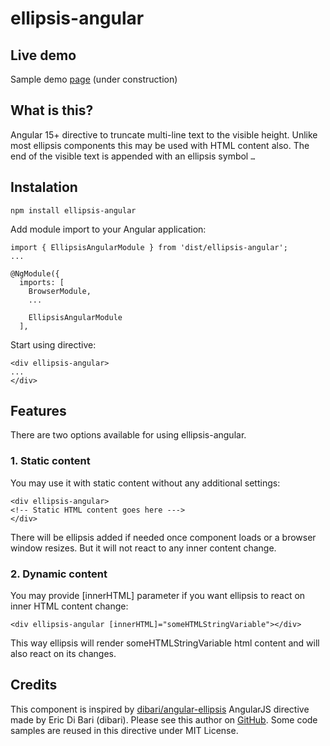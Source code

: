 # ellipsis-angular

## Live demo

Sample demo [page](https://pikus.spb.ru/code) (under construction)

## What is this?

Angular 15+ directive to truncate multi-line text to the visible height. Unlike most ellipsis components this may be used
with HTML content also. The end of the visible text is appended with an ellipsis symbol `…`

## Instalation

```
npm install ellipsis-angular
```

Add module import to your Angular application:
```
import { EllipsisAngularModule } from 'dist/ellipsis-angular';
...

@NgModule({
  imports: [
    BrowserModule,
    ...
    
    EllipsisAngularModule
  ],

```

Start using directive:

```
<div ellipsis-angular>
...
</div>

```

## Features

There are two options available for using ellipsis-angular.

### 1. Static content
You may use it with static content without any additional settings:

```
<div ellipsis-angular>
<!-- Static HTML content goes here ---> 
</div>

```
There will be ellipsis added if needed once component loads or a browser window resizes.
But it will not react to any inner content change.

### 2. Dynamic content
You may provide [innerHTML] parameter if you want ellipsis to react on inner HTML content
change:
```
<div ellipsis-angular [innerHTML]="someHTMLStringVariable"></div>

```
This way ellipsis will render someHTMLStringVariable html content and will also react on
its changes.

## Credits
This component is inspired by [dibari/angular-ellipsis](https://github.com/dibari/angular-ellipsis)
AngularJS directive made by Eric Di Bari (dibari). Please see this author on
[GitHub](https://github.com/dibari).
Some code samples are reused in this directive under MIT License.

